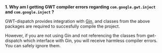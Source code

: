 **1. Why am I getting GWT compiler errors regarding `com.google.gwt.inject` and `com.google.inject` ?**

GWT-dispatch provides integration with [Gin](http://code.google.com/p/google-gin/), and classes from the above packages are required to succesfully compile the project.

However, if you are not using Gin and not referencing the classes from gwt-dispatch which interface with Gin, you will receive harmless compiler errors. You can safely ignore them.
